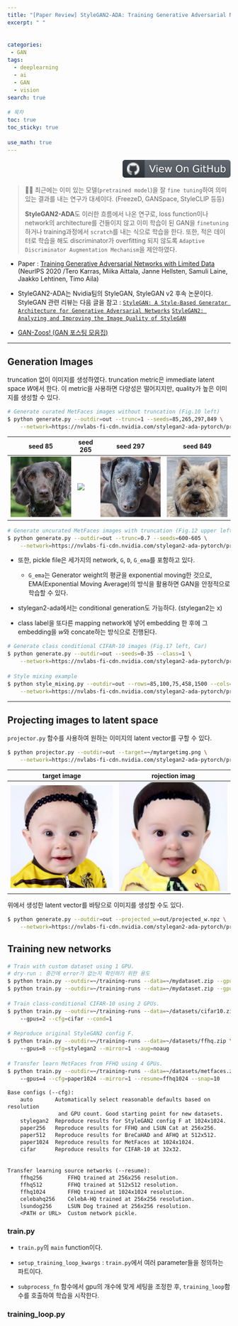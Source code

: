 ```yaml
---
title: "[Paper Review] StyleGAN2-ADA: Training Generative Adversarial Networks with Limited Data 논문 분석 및 코드 리뷰"
excerpt: " "


categories:
 - GAN
tags:
  - deeplearning
  - ai
  - GAN
  - vision
search: true

# 목차
toc: true  
toc_sticky: true 

use_math: true
---
```


<p align='right'> 
 <a href='https://github.com/NVlabs/stylegan2-ada-pytorch' role='button' target='_blank'> <img class='notebook-badge-image' src='/assets/badges/github.svg' alt='View On GitHub'> </a> 
</p>


> ✍🏻 최근에는 이미 있는 모델(`pretrained model`)을 잘 `fine tuning`하여 의미있는 결과를 내는 연구가 대세이다. (FreezeD, GANSpace, StyleCLIP 등등) 
> 
> **StyleGAN2-ADA**도 이러한 흐름에서 나온 연구로, loss function이나 network의 architecture를 건들이지 않고 이미 학습이 된 GAN을 `finetuning`하거나 training과정에서 `scratch`를 내는 식으로 학습을 한다. 또한, 적은 데이터로 학습을 해도 discriminator가 overfitting 되지 않도록  `Adaptive Discriminator Augmentation Mechanism`을 제안하였다.


- Paper : [Training Generative Adversarial Networks with Limited Data](https://arxiv.org/abs/2006.06676) (NeurlPS 2020 /Tero Karras, Miika Aittala, Janne Hellsten, Samuli Laine, Jaakko Lehtinen, Timo Aila)

- StyleGAN2-ADA는 Nvidia팀의 StyleGAN, StyleGAN v2 후속 논문이다. StyleGAN 관련 리뷰는 다음 글을 참고 : 
    [`StyleGAN: A Style-Based Generator Architecture for Generative Adversarial Networks`](https://happy-jihye.github.io/gan/gan-6/)
    [`StyleGAN2: Analyzing and Improving the Image Quality of StyleGAN`](https://happy-jihye.github.io/gan/gan-7/)

- [GAN-Zoos! (GAN 포스팅 모음집)](https://happy-jihye.github.io/gan/)

---



## Generation Images

truncation 없이 이미지를 생성하였다. truncation metric은 immediate latent space $W$에서 한다. 이 metric을 사용하면 다양성은 떨어지지만, quality가 높은 이미지를 생성할 수 있다.
  
```bash
# Generate curated MetFaces images without truncation (Fig.10 left)
$ python generate.py --outdir=out --trunc=1 --seeds=85,265,297,849 \
    --network=https://nvlabs-fi-cdn.nvidia.com/stylegan2-ada-pytorch/pretrained/metfaces.pkl
```

| seed 85  | seed 265  | seed 297  |  seed 849  |
| ---- | ---- | ---- | ---- |
| <img src='https://github.com/happy-jihye/happy-jihye.github.io/blob/master/_posts/images/gan/stylegan2-ada-ge1.png?raw=1' width = '700' >     |  <img src='https://github.com/happy-jihye/happy-jihye.github.io/blob/master/_posts/images/gan/stylegan2-ada-ge2.png?raw=1' width = '700' >     | <img src='https://github.com/happy-jihye/happy-jihye.github.io/blob/master/_posts/images/gan/stylegan2-ada-ge3.png?raw=1' width = '700' >     | <img src='https://github.com/happy-jihye/happy-jihye.github.io/blob/master/_posts/images/gan/stylegan2-ada-ge4.png?raw=1' width = '700' >     |


```bash
# Generate uncurated MetFaces images with truncation (Fig.12 upper left)
$ python generate.py --outdir=out --trunc=0.7 --seeds=600-605 \
    --network=https://nvlabs-fi-cdn.nvidia.com/stylegan2-ada-pytorch/pretrained/metfaces.pkl
```
<script src="https://gist.github.com/happy-jihye/b9849c7432375bb2595b436fa375c760.js"></script>

- 또한, pickle file은 세가지의 network, `G`, `D`, `G_ema`를 포함하고 있다. 
  - `G_ema`는 Generator weight의 평균을 exponential moving한 것으로, EMA(Exponential Moving Average)의 방식을 활용하면 GAN을 안정적으로 학습할 수 있다.


- stylegan2-ada에서는 conditional generation도 가능하다. (stylegan2는 x)
- class label을 또다른 mapping network에 넣어 embedding 한 후에 그 embedding을 $w$와 concate하는 방식으로 진행된다.

```bash
# Generate class conditional CIFAR-10 images (Fig.17 left, Car)
$ python generate.py --outdir=out --seeds=0-35 --class=1 \
    --network=https://nvlabs-fi-cdn.nvidia.com/stylegan2-ada-pytorch/pretrained/cifar10.pkl

# Style mixing example
$ python style_mixing.py --outdir=out --rows=85,100,75,458,1500 --cols=55,821,1789,293 \
    --network=https://nvlabs-fi-cdn.nvidia.com/stylegan2-ada-pytorch/pretrained/metfaces.pkl
```

---
## Projecting images to latent space

`projector.py` 함수를 사용하여 원하는 이미지의 latent vector를 구할 수 있다.

```bash
$ python projector.py --outdir=out --target=~/mytargetimg.png \
    --network=https://nvlabs-fi-cdn.nvidia.com/stylegan2-ada-pytorch/pretrained/ffhq.pkl
```

|                         target image                         |                        rojection imag                        |
| :----------------------------------------------------------: | :----------------------------------------------------------: |
| <img src='https://github.com/happy-jihye/happy-jihye.github.io/blob/master/_posts/images/gan/stylegan2-ada-target.png?raw=1' width = '700' > | <img src='https://github.com/happy-jihye/happy-jihye.github.io/blob/master/_posts/images/gan/stylegan2-ada-proj.png?raw=1' width = '700' > |




<script src="https://gist.github.com/happy-jihye/1b62d46fededfd0cf8df305f3093faa2.js"></script>

위에서 생성한 latent vector를 바탕으로 이미지를 생성할 수도 있다.
```bash
$ python generate.py --outdir=out --projected_w=out/projected_w.npz \
    --network=https://nvlabs-fi-cdn.nvidia.com/stylegan2-ada-pytorch/pretrained/ffhq.pkl
```

## Training new networks

```bash
# Train with custom dataset using 1 GPU.
# dry-run : 중간에 error가 없는지 확인하기 위한 용도
$ python train.py --outdir=~/training-runs --data=~/mydataset.zip --gpus=1 --dry-run
$ python train.py --outdir=~/training-runs --data=~/mydataset.zip --gpus=1

# Train class-conditional CIFAR-10 using 2 GPUs.
$ python train.py --outdir=~/training-runs --data=~/datasets/cifar10.zip \\
    --gpus=2 --cfg=cifar --cond=1

# Reproduce original StyleGAN2 config F.
$ python train.py --outdir=~/training-runs --data=~/datasets/ffhq.zip \\
    --gpus=8 --cfg=stylegan2 --mirror=1 --aug=noaug

# Transfer learn MetFaces from FFHQ using 4 GPUs.
$ python train.py --outdir=~/training-runs --data=~/datasets/metfaces.zip \\
    --gpus=4 --cfg=paper1024 --mirror=1 --resume=ffhq1024 --snap=10

```

```
Base configs (--cfg):
    auto       Automatically select reasonable defaults based on resolution
                and GPU count. Good starting point for new datasets.
    stylegan2  Reproduce results for StyleGAN2 config F at 1024x1024.
    paper256   Reproduce results for FFHQ and LSUN Cat at 256x256.
    paper512   Reproduce results for BreCaHAD and AFHQ at 512x512.
    paper1024  Reproduce results for MetFaces at 1024x1024.
    cifar      Reproduce results for CIFAR-10 at 32x32.


Transfer learning source networks (--resume):
    ffhq256        FFHQ trained at 256x256 resolution.
    ffhq512        FFHQ trained at 512x512 resolution.
    ffhq1024       FFHQ trained at 1024x1024 resolution.
    celebahq256    CelebA-HQ trained at 256x256 resolution.
    lsundog256     LSUN Dog trained at 256x256 resolution.
    <PATH or URL>  Custom network pickle.
```

### train.py

- `train.py`의 `main` function이다.

<script src="https://gist.github.com/happy-jihye/8725dbd531d3812d58963150a9fbfd58.js"></script>

- `setup_training_loop_kwargs` : `train.py`에서 여러 parameter들을 정의하는 파트이다.

<script src="https://gist.github.com/happy-jihye/51e1d6069b5f35890599d766e006df03.js"></script>

- `subprocess_fn` 함수에서 gpu의 개수에 맞게 세팅을 조정한 후, `training_loop`함수를 호출하여 학습을 시작한다.
<script src="https://gist.github.com/happy-jihye/fdff76e0c080b52de3a002ec4d3a2eb9.js"></script>

### training_loop.py

<script src="https://gist.github.com/happy-jihye/d2e5db5b821143bb1ddb870be8102d1e.js"></script>